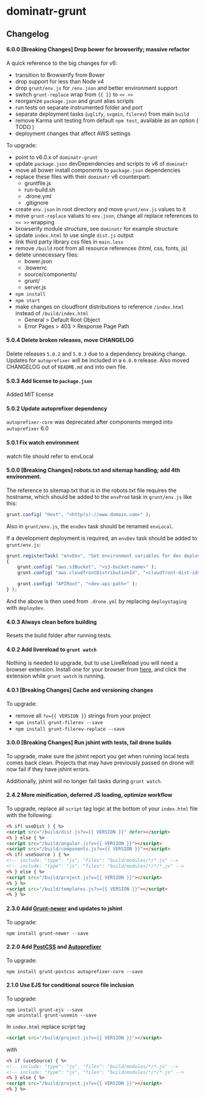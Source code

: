# dominatr-grunt

## Changelog

#### 6.0.0 [Breaking Changes] Drop bower for browserify; massive refactor

A quick reference to the big changes for v6:
- transition to Browserify from Bower
- drop support for less than Node v4
- drop `grunt/env.js` for `/env.json` and better environment support
- switch `grunt-replace` wrap from `{{ }}` to `<< >>`
- reorganize `package.json` and grunt alias scripts
- run tests on separate instrumented folder and port
- separate deployment tasks (`uglify`, `svgmin`, `filerev`) from main `build`
- remove Karma unit testing from default `npm test`, available as an option ( TODO )
- deployment changes that affect AWS settings

To upgrade:

- point to v6.0.x of `dominatr-grunt`
- update `package.json` devDependencies and scripts to v6 of `dominatr`
- move all bower install components to `package.json` dependencies
- replace these files with their `dominatr` v6 counterpart:
    - gruntfile.js
    - run-build.sh
    - .drone.yml
    - .gitignore
- create `env.json` in root directory and move `grunt/env.js` values to it
- move `grunt-replace` values to `env.json`, change all replace references to `<< >>` wrapping
- browserify module structure, see `dominatr` for example structure
- update `index.html` to use single `dist.js` output
- link third party library css files in `main.less`
- remove `/build` root from all resource references (html, css, fonts, js)
- delete unnecessary files:
    - bower.json
    - .bowerrc
    - source/components/
    - grunt/
    - server.js
- `npm install`
- `npm start`
- make changes on cloudfront distributions to reference `/index.html` instead of `/build/index.html`
    - General > Default Root Object
    - Error Pages > 403 > Response Page Path


#### 5.0.4 Delete broken releases, move CHANGELOG

Delete releases `5.0.2` and `5.0.3` due to a dependency breaking change. Updates for `autoprefixer` will be included in a `6.0.0` release. Also moved CHANGELOG out of `README.md` and into own file.

#### 5.0.3 Add license to `package.json`

Added MIT license

#### 5.0.2 Update autoprefixer dependency

`autoprefixer-core` was deprecated after components merged into `autoprefixer` 6.0

#### 5.0.1 Fix watch environment

watch file should refer to envLocal

#### 5.0.0 [Breaking Changes] robots.txt and sitemap handling; add 4th environment.

The reference to sitemap.txt that is in the robots.txt file requires the hostname, which should be added to the `envProd` task in `grunt/env.js` like this:

```js
grunt.config( "Host", "<http(s)://www.domain.com>" );
```

Also in `grunt/env.js`, the `envDev` task should be renamed `envLocal`.

If a development deployment is required, an `envDev` task should be added to `grunt/env.js`:

```js
grunt.registerTask( "envDev", "Set environment variables for dev deployment", function ()
{
    grunt.config( "aws.s3Bucket", "<s3-bucket-name>" );
    grunt.config( "aws.cloudfrontDistributionId", "<cloudfront-dist-id>" );

    grunt.config( "APIRoot", "<dev-api-path>" );
} );
```

And the above is then used from `.drone.yml` by replacing `deploystaging` with `deploydev`.

#### 4.0.3 Always clean before building

Resets the build folder after running tests.

#### 4.0.2 Add livereload to `grunt watch`

Nothing is needed to upgrade, but to use LiveReload you will need a browser extension. Install one for your browser from [here](http://livereload.com/extensions/), and click the extension while `grunt watch` is running.

#### 4.0.1 [Breaking Changes] Cache and versioning changes

To upgrade:

- remove all `?v={{ VERSION }}` strings from your project
- `npm install grunt-filerev --save`
- `npm install grunt-filerev-replace --save`


#### 3.0.0 [Breaking Changes] Run jshint with tests, fail drone builds

To upgrade, make sure the jshint report you get when running local tests comes back clean.  Projects that may have previously passed on drone will now fail if they have jshint errors.

Additionally, jshint will no longer fail tasks during `grunt watch`.


#### 2.4.2 More minification, deferred JS loading, optimize workflow

To upgrade, replace all `script` tag logic at the bottom of your `index.html` file with the following:
```html
<% if( useDist ) { %>
<script src="/build/dist.js?v={{ VERSION }}" defer></script>
<% } else { %>
<script src="/build/angular.js?v={{ VERSION }}"></script>
<script src="/build/components.js?v={{ VERSION }}"></script>
<% if( useSource ) { %>
<!-- include: "type": "js", "files": "build/modules/*/*.js" -->
<!-- include: "type": "js", "files": "build/modules/*/*/*.js" -->
<% } else { %>
<script src="/build/project.js?v={{ VERSION }}"></script>
<% } %>
<script src="/build/templates.js?v={{ VERSION }}"></script>
<% } %>
```

#### 2.3.0 Add [Grunt-newer](https://github.com/tschaub/grunt-newer) and updates to jshint

To upgrade:
```
npm install grunt-newer --save
```

#### 2.2.0 Add [PostCSS](https://github.com/nDmitry/grunt-postcss) and [Autoprefixer](https://github.com/postcss/autoprefixer)

To upgrade:
```
npm install grunt-postcss autoprefixer-core --save
```

#### 2.1.0 Use EJS for conditional source file inclusion

To upgrade:
```
npm install grunt-ejs --save
npm uninstall grunt-usemin --save
```

In `index.html` replace script tag

```html
<script src="/build/project.js?v={{ VERSION }}"></script>
```

with

```html
<% if (useSource) { %>
<!-- include: "type": "js", "files": "build/modules/*/*.js" -->
<!-- include: "type": "js", "files": "build/modules/*/*/*.js" -->
<% } else { %>
<script src="/build/project.js?v={{ VERSION }}"></script>
<% } %>
```
